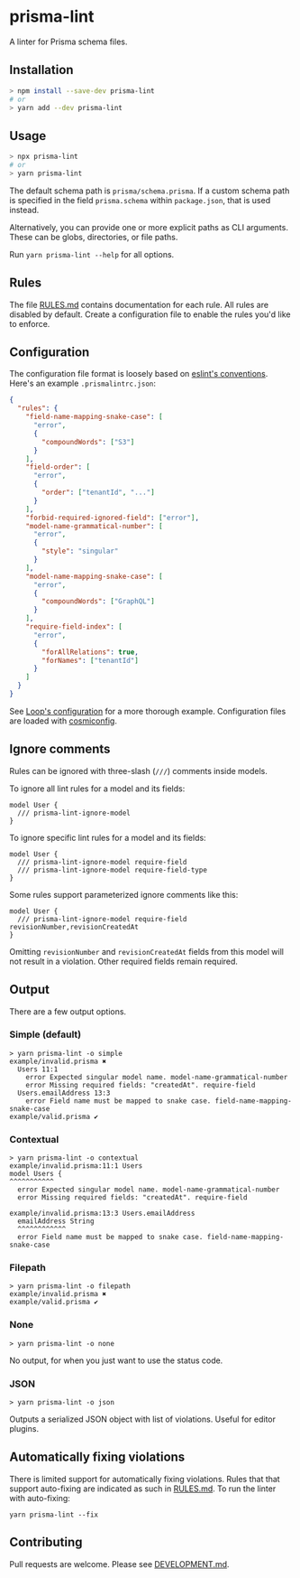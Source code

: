 # prisma-lint

A linter for Prisma schema files.

## Installation

```sh
> npm install --save-dev prisma-lint
# or
> yarn add --dev prisma-lint
```

## Usage

```sh
> npx prisma-lint
# or
> yarn prisma-lint
```

The default schema path is `prisma/schema.prisma`. If a custom schema path is specified in the field `prisma.schema` within `package.json`, that is used instead.

Alternatively, you can provide one or more explicit paths as CLI arguments. These can be globs, directories, or file paths. 

Run `yarn prisma-lint --help` for all options.

## Rules

The file [RULES.md](./RULES.md) contains documentation for each rule. All rules are disabled by default. Create a configuration file to enable the rules you'd like to enforce.

## Configuration

The configuration file format is loosely based on [eslint's conventions](https://github.com/eslint/eslint#configuration). Here's an example `.prismalintrc.json`:

```json
{
  "rules": {
    "field-name-mapping-snake-case": [
      "error",
      {
        "compoundWords": ["S3"]
      }
    ],
    "field-order": [
      "error",
      {
        "order": ["tenantId", "..."]
      }
    ],
    "forbid-required-ignored-field": ["error"],
    "model-name-grammatical-number": [
      "error",
      {
        "style": "singular"
      }
    ],
    "model-name-mapping-snake-case": [
      "error",
      {
        "compoundWords": ["GraphQL"]
      }
    ],
    "require-field-index": [
      "error",
      {
        "forAllRelations": true,
        "forNames": ["tenantId"]
      }
    ]
  }
}
```

See [Loop's configuration](./example/loop/.prismalintrc.json) for a more thorough example. Configuration files are loaded with [cosmiconfig](https://github.com/cosmiconfig/cosmiconfig).

## Ignore comments

Rules can be ignored with three-slash (`///`) comments inside models.

To ignore all lint rules for a model and its fields:

```prisma
model User {
  /// prisma-lint-ignore-model
}
```

To ignore specific lint rules for a model and its fields:

```prisma
model User {
  /// prisma-lint-ignore-model require-field
  /// prisma-lint-ignore-model require-field-type
}
```

Some rules support parameterized ignore comments like this:

```prisma
model User {
  /// prisma-lint-ignore-model require-field revisionNumber,revisionCreatedAt
}
```

Omitting `revisionNumber` and `revisionCreatedAt` fields from this model will not result in a violation. Other required fields remain required.

## Output

There are a few output options.

### Simple (default)

```
> yarn prisma-lint -o simple
example/invalid.prisma ✖
  Users 11:1
    error Expected singular model name. model-name-grammatical-number
    error Missing required fields: "createdAt". require-field
  Users.emailAddress 13:3
    error Field name must be mapped to snake case. field-name-mapping-snake-case
example/valid.prisma ✔
```

### Contextual

```
> yarn prisma-lint -o contextual
example/invalid.prisma:11:1 Users
model Users {
^^^^^^^^^^^
  error Expected singular model name. model-name-grammatical-number
  error Missing required fields: "createdAt". require-field

example/invalid.prisma:13:3 Users.emailAddress
  emailAddress String
  ^^^^^^^^^^^^
  error Field name must be mapped to snake case. field-name-mapping-snake-case
```

### Filepath

```
> yarn prisma-lint -o filepath
example/invalid.prisma ✖
example/valid.prisma ✔
```

### None

```
> yarn prisma-lint -o none
```

No output, for when you just want to use the status code.

### JSON

```
> yarn prisma-lint -o json
```

Outputs a serialized JSON object with list of violations. Useful for editor plugins.

## Automatically fixing violations

There is limited support for automatically fixing violations.
Rules that that support auto-fixing are indicated as such in [RULES.md](./RULES.md).
To run the linter with auto-fixing:

```
yarn prisma-lint --fix
```

## Contributing

Pull requests are welcome. Please see [DEVELOPMENT.md](./DEVELOPMENT.md).
